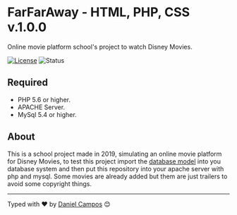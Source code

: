 # FarFarAway - HTML, PHP, CSS v.1.0.0
Online movie platform school's project to watch Disney Movies.

[![License](https://badgen.net/badge/license/MIT/blue)](LICENSE)
![Status](https://badgen.net/badge/status/stable/green)

## Required
- PHP 5.6 or higher.
- APACHE Server.
- MySql 5.4 or higher.

## About
This is a school project made in 2019, simulating an online movie platform for Disney Movies, to test this project import the [database model](database/farfaraway.sql) into you database system and then put this repository into your apache server with php and mysql. Some movies are already added but them are just trailers to avoid some copyright things.

---
Typed with ❤️ by [Daniel Campos](https://github.com/giusniyyel) 😊